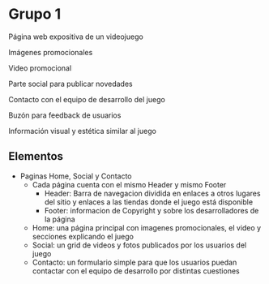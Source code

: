 # Grupo 1
Página web expositiva de un videojuego

Imágenes promocionales

Video promocional

Parte social para publicar novedades

Contacto con el equipo de desarrollo del juego

Buzón para feedback de usuarios

Información visual y estética similar al juego


## Elementos

- Paginas Home, Social y Contacto
  - Cada página cuenta con el mismo Header y mismo Footer
    - Header: Barra de navegacion dividida en enlaces a otros lugares del sitio y enlaces a las tiendas donde el juego está disponible
    - Footer: informacion de Copyright y sobre los desarrolladores de la página
  - Home: una página principal con imagenes promocionales, el video y secciones explicando el juego
  - Social: un grid de videos y fotos publicados por los usuarios del juego
  - Contacto: un formulario simple para que los usuarios puedan contactar con el equipo de desarrollo por distintas cuestiones

